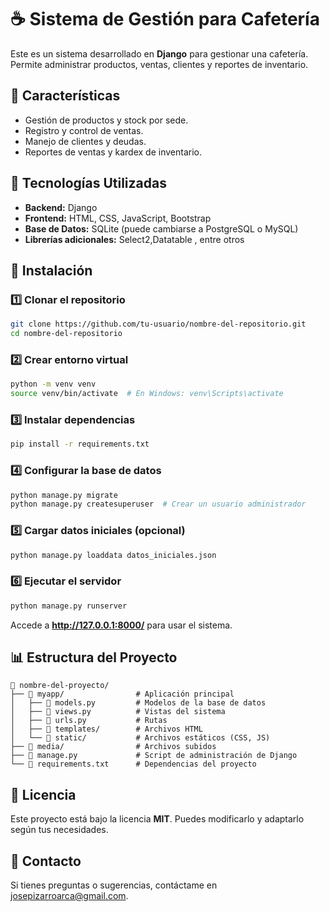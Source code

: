 # ☕ Sistema de Gestión para Cafetería

Este es un sistema desarrollado en **Django** para gestionar una cafetería. Permite administrar productos, ventas, clientes y reportes de inventario.

## 📌 Características
- Gestión de productos y stock por sede.
- Registro y control de ventas.
- Manejo de clientes y deudas.
- Reportes de ventas y kardex de inventario.

## 📂 Tecnologías Utilizadas
- **Backend:** Django
- **Frontend:** HTML, CSS, JavaScript, Bootstrap
- **Base de Datos:** SQLite (puede cambiarse a PostgreSQL o MySQL)
- **Librerías adicionales:** Select2,Datatable , entre otros 

## 🚀 Instalación

### 1️⃣ Clonar el repositorio
```bash
git clone https://github.com/tu-usuario/nombre-del-repositorio.git
cd nombre-del-repositorio
```

### 2️⃣ Crear entorno virtual
```bash
python -m venv venv
source venv/bin/activate  # En Windows: venv\Scripts\activate
```

### 3️⃣ Instalar dependencias
```bash
pip install -r requirements.txt
```

### 4️⃣ Configurar la base de datos
```bash
python manage.py migrate
python manage.py createsuperuser  # Crear un usuario administrador
```

### 5️⃣ Cargar datos iniciales (opcional)
```bash
python manage.py loaddata datos_iniciales.json
```

### 6️⃣ Ejecutar el servidor
```bash
python manage.py runserver
```

Accede a **http://127.0.0.1:8000/** para usar el sistema.

## 📊 Estructura del Proyecto
```
📂 nombre-del-proyecto/
├── 📂 myapp/                # Aplicación principal
│   ├── 📂 models.py         # Modelos de la base de datos
│   ├── 📂 views.py          # Vistas del sistema
│   ├── 📂 urls.py           # Rutas
│   ├── 📂 templates/        # Archivos HTML
│   └── 📂 static/           # Archivos estáticos (CSS, JS)
├── 📂 media/                # Archivos subidos
├── 📜 manage.py             # Script de administración de Django
└── 📜 requirements.txt      # Dependencias del proyecto
```

## 📜 Licencia
Este proyecto está bajo la licencia **MIT**. Puedes modificarlo y adaptarlo según tus necesidades.

## 📧 Contacto
Si tienes preguntas o sugerencias, contáctame en [josepizarroarca@gmail.com](mailto:josepizarroarca@gmail.com).


